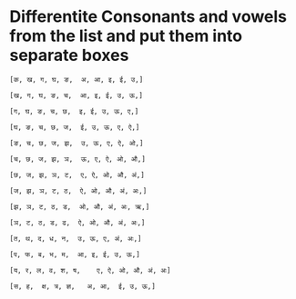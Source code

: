 # Differentite Consonants and vowels from the list and put them into separate boxes
```
[क, ख, ग, घ, ङ,  अ, आ, इ, ई, उ,]
```

```
[ख, ग, घ, ङ, च,  आ, इ, ई, उ, ऊ,]
```

```
[ग, घ, ङ, च, छ,  इ, ई, उ, ऊ, ए,]
```

```
[घ, ङ, च, छ, ज,  ई, उ, ऊ, ए, ऐ,]
```

```
[ङ, च, छ, ज, झ,  उ, ऊ, ए, ऐ, ओ,]
```

```
[च, छ, ज, झ, ञ,  ऊ, ए, ऐ, ओ, औ,]
```

```
[छ, ज, झ, ञ, ट,  ए, ऐ, ओ, औ, अं,]
```

```
[ज, झ, ञ, ट, ठ,  ऐ, ओ, औ, अं, अः,]
```

```
[झ, ञ, ट, ठ, ड,  ओ, औ, अं, अः, ऋ,]
```

```
[ञ, ट, ठ, ड, ढ,  ऐ, ओ, औ, अं, अः,]
```

```
[त, थ, द, ध, न,  उ, ऊ, ए, अं, अः,]
```

```
[प, फ, ब, भ, म,  आ, इ, ई, उ, ऊ,]
```

```
[य, र, ल, व, श, ष,    ए, ऐ, ओ, औ, अं, अः]
```

```
[स, ह,  क्ष, त्र, ज्ञ,   अ, आ,  ई, उ, ऊ,]
```






















